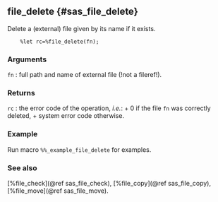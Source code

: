 ## file_delete {#sas_file_delete}
Delete a (external) file given by its name if it exists.

~~~sas
	%let rc=%file_delete(fn);
~~~

### Arguments
`fn` : full path and name of external file (!not a fileref!).
  
### Returns
`rc` : the error code of the operation, _i.e._:
		+ 0 if the file `fn` was correctly deleted,
    	+ system error code otherwise.

### Example
Run macro `%%_example_file_delete` for examples.

### See also
[%file_check](@ref sas_file_check), [%file_copy](@ref sas_file_copy),
[%file_move](@ref sas_file_move).
